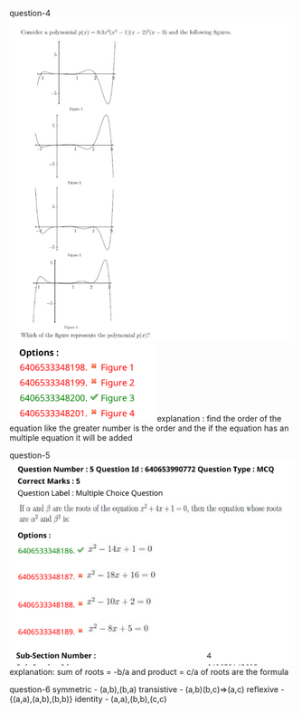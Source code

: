 question-4
![alt text](image.png)
![alt text](image-1.png)
explanation : find the order of the equation like the greater number is the order and the if the equation has an multiple equation it will be added


question-5
![alt text](image-2.png)
explanation:
sum of roots = -b/a and product = c/a of roots are the formula 


question-6
symmetric - (a,b),(b,a)
transistive - (a,b)(b,c)=>(a,c)
reflexive - {(a,a),(a,b),(b,b)}
identity - (a,a),(b,b),(c,c)
